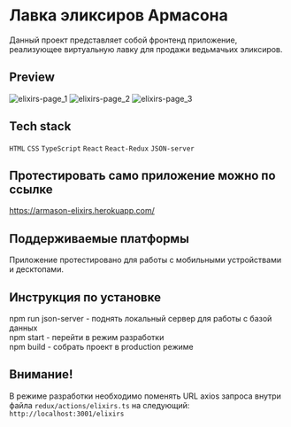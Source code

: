 # Лавка эликсиров Армасона

Данный проект представляет собой фронтенд приложение, реализующее виртуальную лавку для продажи ведьмачьих эликсиров.

## Preview
![elixirs-page_1](https://i.imgur.com/kqHXEAD.jpg)
![elixirs-page_2](https://i.imgur.com/Q2Xez1L.jpg)
![elixirs-page_3](https://i.imgur.com/fB3iF7b.jpg)

## Tech stack
`HTML`
`CSS`
`TypeScript`
`React`
`React-Redux`
`JSON-server`

## Протестировать само приложение можно по ссылке
https://armason-elixirs.herokuapp.com/

## Поддерживаемые платформы
Приложение протестировано для работы с мобильными устройствами и десктопами.

## Инструкция по установке
npm run json-server - поднять локальный сервер для работы с базой данных <br>
npm start - перейти в режим разработки <br>
npm build - собрать проект в production режиме <br>

## Внимание!
В режиме разработки необходимо поменять URL axios запроса внутри файла `redux/actions/elixirs.ts` на следующий: <br>
`http://localhost:3001/elixirs`
